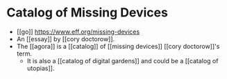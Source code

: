# Catalog of Missing Devices

- [[go]] https://www.eff.org/missing-devices
- An [[essay]] by [[cory doctorow]].
- The [[agora]] is a [[catalog]] of [[missing devices]] [[cory doctorow]]'s term.
  - It is also a [[catalog of digital gardens]] and could be a [[catalog of utopias]].


